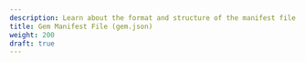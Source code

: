 ```yaml
---
description: Learn about the format and structure of the manifest file that defines Open 3D Engine Gems.
title: Gem Manifest File (gem.json)
weight: 200
draft: true
---
```


<!-- TODO: We need a full reference of the gem.json manifest. This can appear here, or be moved to a 'references' section. -->